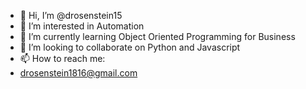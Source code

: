 - 👋 Hi, I’m @drosenstein15
- 👀 I’m interested in Automation
- 🌱 I’m currently learning Object Oriented Programming for Business
- 💞️ I’m looking to collaborate on Python and Javascript
- 📫 How to reach me:
- drosenstein1816@gmail.com

<!---
drosenstein15/drosenstein15 is a ✨ special ✨ repository because its `README.md` (this file) appears on your GitHub profile.
You can click the Preview link to take a look at your changes.
--->
